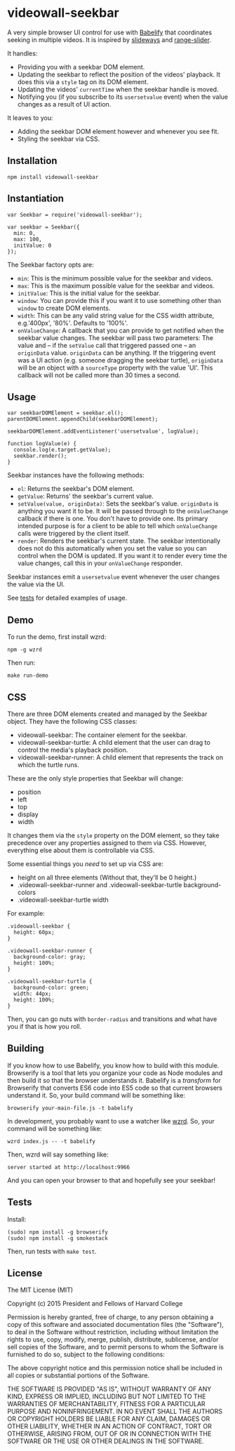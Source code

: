 videowall-seekbar
==================

A very simple browser UI control for use with [Babelify](https://github.com/babel/babelify) that coordinates seeking in multiple videos. It is inspired by [slideways](https://github.com/substack/slideways/) and [range-slider](https://github.com/hughsk/range-slider/blob/master/index.js).

It handles:

- Providing you with a seekbar DOM element.
- Updating the seekbar to reflect the position of the videos' playback. It does this via a `style` tag on its DOM element.
- Updating the videos' `currentTime` when the seekbar handle is moved.
- Notifying you (if you subscribe to its `usersetvalue` event) when the value changes as a result of UI action.

It leaves to you:

- Adding the seekbar DOM element however and whenever you see fit.
- Styling the seekbar via CSS.

Installation
------------

    npm install videowall-seekbar

Instantiation
-------------

    var Seekbar = require('videowall-seekbar');

    var seekbar = Seekbar({
      min: 0,
      max: 100,
      initValue: 0
    });

The Seekbar factory opts are:

  - `min`: This is the minimum possible value for the seekbar and videos.
  - `max`: This is the maximum possible value for the seekbar and videos.
  - `initValue`: This is the initial value for the seekbar.
  - `window`: You can provide this if you want it to use something other than `window` to create DOM elements.
  - `width`: This can be any valid string value for the CSS width attribute, e.g.'400px', '80%'. Defaults to '100%'.
  - `onValueChange`: A callback that you can provide to get notified when the seekbar value changes. The seekbar will pass two parameters: The value and – if the `setValue` call that triggered passed one – an `originData` value. `originData` can be anything. If the triggering event was a UI action (e.g. someone dragging the seekbar turtle), `originData` will be an object with a `sourceType` property with the value 'UI'. This callback will not be called more than 30 times a second.

Usage
-----

    var seekbarDOMElement = seekbar.el();
    parentDOMElement.appendChild(seekbarDOMElement);

    seekbarDOMElement.addEventListener('usersetvalue', logValue);

    function logValue(e) {
      console.log(e.target.getValue);
      seekbar.render();
    }

Seekbar instances have the following methods:

  - `el`: Returns the seekbar's DOM element.
  - `getValue`: Returns' the seekbar's current value.
  - `setValue(value, originData)`: Sets the seekbar's value. `originData` is anything you want it to be. It will be passed through to the `onValueChange` callback if there is one. You don't have to provide one. Its primary intended purpose is for a client to be able to tell which `onValueChange` calls were triggered by the client itself.
  - `render`: Renders the seekbar's current state. The seekbar intentionally does not do this automatically when you set the value so you can control when the DOM is updated. If you want it to render every time the value changes, call this in your `onValueChange` responder.

Seekbar instances emit a `usersetvalue` event whenever the user changes the value via the UI.

See [tests](https://github.com/jimkang/videowall-seekbar/tests) for detailed examples of usage.

Demo
----

To run the demo, first install wzrd:

    npm -g wzrd

Then run:

    make run-demo

CSS
---

There are three DOM elements created and managed by the Seekbar object. They have the following CSS classes:

  - videowall-seekbar: The container element for the seekbar.
  - videowall-seekbar-turtle: A child element that the user can drag to control the media's playback position.
  - videowall-seekbar-runner: A child element that represents the track on which the turtle runs.

These are the only style properties that Seekbar will change:

  - position
  - left
  - top
  - display
  - width

It changes them via the `style` property on the DOM element, so they take precedence over any properties assigned to them via CSS. However, everything else about them is controllable via CSS.

Some essential things you *need* to set up via CSS are:

  - height on all three elements (Without that, they'll be 0 height.)
  - .videowall-seekbar-runner and .videowall-seekbar-turtle background-colors
  - .videowall-seekbar-turtle width

For example:

    .videowall-seekbar {
      height: 60px;
    }

    .videowall-seekbar-runner {
      background-color: gray;
      height: 100%;
    }

    .videowall-seekbar-turtle {
      background-color: green;
      width: 44px;
      height: 100%;
    }

Then, you can go nuts with `border-radius` and transitions and what have you if that is how you roll.

Building
--------

If you know how to use Babelify, you know how to build with this module. Browserify is a tool that lets you organize your code as Node modules and then build it so that the browser understands it. Babelify is a *transform* for Browserify that converts ES6 code into ES5 code so that current browsers understand it. So, your build command will be something like:

    browserify your-main-file.js -t babelify

In development, you probably want to use a watcher like [wzrd](https://github.com/maxogden/wzrd). So, your command will be something like:

    wzrd index.js -- -t babelify

Then, wzrd will say something like:

    server started at http://localhost:9966

And you can open your browser to that and hopefully see your seekbar!

Tests
-----

Install:

    (sudo) npm install -g browserify
    (sudo) npm install -g smokestack

Then, run tests with `make test`.

License
-------

The MIT License (MIT)

Copyright (c) 2015 President and Fellows of Harvard College

Permission is hereby granted, free of charge, to any person obtaining a copy
of this software and associated documentation files (the "Software"), to deal
in the Software without restriction, including without limitation the rights
to use, copy, modify, merge, publish, distribute, sublicense, and/or sell
copies of the Software, and to permit persons to whom the Software is
furnished to do so, subject to the following conditions:

The above copyright notice and this permission notice shall be included in
all copies or substantial portions of the Software.

THE SOFTWARE IS PROVIDED "AS IS", WITHOUT WARRANTY OF ANY KIND, EXPRESS OR
IMPLIED, INCLUDING BUT NOT LIMITED TO THE WARRANTIES OF MERCHANTABILITY,
FITNESS FOR A PARTICULAR PURPOSE AND NONINFRINGEMENT. IN NO EVENT SHALL THE
AUTHORS OR COPYRIGHT HOLDERS BE LIABLE FOR ANY CLAIM, DAMAGES OR OTHER
LIABILITY, WHETHER IN AN ACTION OF CONTRACT, TORT OR OTHERWISE, ARISING FROM,
OUT OF OR IN CONNECTION WITH THE SOFTWARE OR THE USE OR OTHER DEALINGS IN
THE SOFTWARE.
